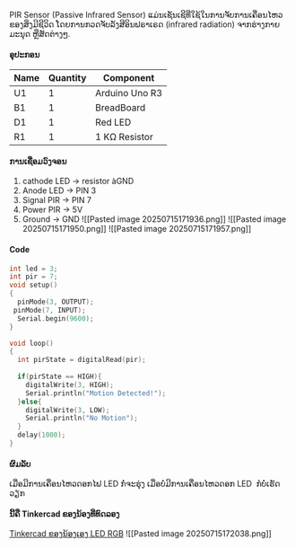 PIR Sensor (Passive Infrared Sensor) ແມ່ນເຊັນເຊີທີ່ໃຊ້ໃນການຈັບການເຄື່ອນໄຫວຂອງສິ່ງມີຊີວິດ ໂດຍການກວດຈັບລັງສີອິນຟຣາເຣດ (infrared radiation) ຈາກຮ່າງກາຍມະນຸດ ຫຼືສັດຕ່າງໆ.
#### ອຸປະກອນ
| Name | Quantity | Component      |
| ---- | -------- | -------------- |
| U1   | 1        | Arduino Uno R3 |
| B1   | 1        | BreadBoard     |
| D1   | 1        | Red LED        |
| R1   | 1        | 1 KΩ Resistor  |

#### ການເຊື່ອມວົງຈອນ
1. cathode LED -> resistor àGND
2. Anode LED -> PIN 3
3. Signal PIR -> PIN 7
4. Power PIR -> 5V
5. Ground -> GND
![[Pasted image 20250715171936.png]]
![[Pasted image 20250715171950.png]]
![[Pasted image 20250715171957.png]]
#### Code
```c++
int led = 3;
int pir = 7;
void setup()
{
  pinMode(3, OUTPUT);
 pinMode(7, INPUT);
  Serial.begin(9600);
}

void loop()
{
  int pirState = digitalRead(pir);
  
  if(pirState == HIGH){
    digitalWrite(3, HIGH);
    Serial.println("Motion Detected!");
  }else{
    digitalWrite(3, LOW);
    Serial.println("No Motion");
  }
  delay(1000);
}


```

#### ຜົມລັບ
ເມື່ອມີການເຄື່ອນໄຫວດອກໄຟ LED ກໍ່ຈະຮຸ່ງ ເມື່ອບໍ່ມີການເຄື່ອນໄຫວດອກ LED  ກໍບໍ່ເຮັດວຽກ
#### ນີ້ຄື Tinkercad ຂອງນ້ອງທີ່ທົດລອງ
[Tinkercad ຂອງນ້ອງເອງ LED RGB](https://www.tinkercad.com/things/kAlov158zID-smashing-wolt-leelo)
![[Pasted image 20250715172038.png]]

